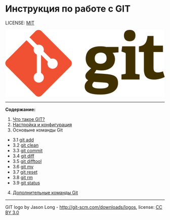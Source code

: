 # Инструкция по работе с GIT

LICENSE: [MIT](license.md)


![git logo](/logo/Git-logo.png)

---

**Содержание:**

1. [Что такое  GIT?](/pages/aboutgit.md)
2. [Настройка и конфигурация](/pages/setting.md)
3. Основыне команды Git
  * 3.1 [git add](/pages/add.md)
  * 3.2 [git clean](/pages/clean.md)
  * 3.3 [git commit](/pages/commit.md)
  * 3.4 [git diff](/pages/diff.md)
  * 3.5 [git difftool](/pages/difftool.md)
  * 3.6 [git mv](/pages/mv.md)
  * 3.7 [git reset](/pages/reset.md)
  * 3.8 [git rm](/pages/rm.md)
  * 3.9 [git status](/pages/status.md)
  4. [Дополнительные команды Git](/pages/commandlist.md)
---



GIT logo by Jason Long - http://git-scm.com/downloads/logos,
license: [CC BY 3.0](https://creativecommons.org/licenses/by/3.0)